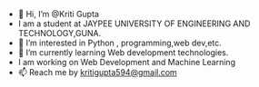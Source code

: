 - 👋 Hi, I’m @Kriti Gupta
- I am a student at JAYPEE UNIVERSITY OF ENGINEERING AND TECHNOLOGY,GUNA.
- 👀 I’m interested in Python , programming,web dev,etc.
- 🌱 I’m currently learning Web development technologies.
- I am working on Web Development and Machine Learning
- 📫 Reach me by kritigupta594@gmail.com

<!---
KritiGupta2022/KritiGupta2022 is a ✨ special ✨ repository because its `README.md` (this file) appears on your GitHub profile.
You can click the Preview link to take a look at your changes.
--->
